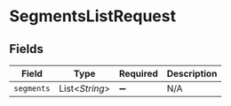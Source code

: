 # SegmentsListRequest


## Fields

| Field              | Type               | Required           | Description        |
| ------------------ | ------------------ | ------------------ | ------------------ |
| `segments`         | List<*String*>     | :heavy_minus_sign: | N/A                |